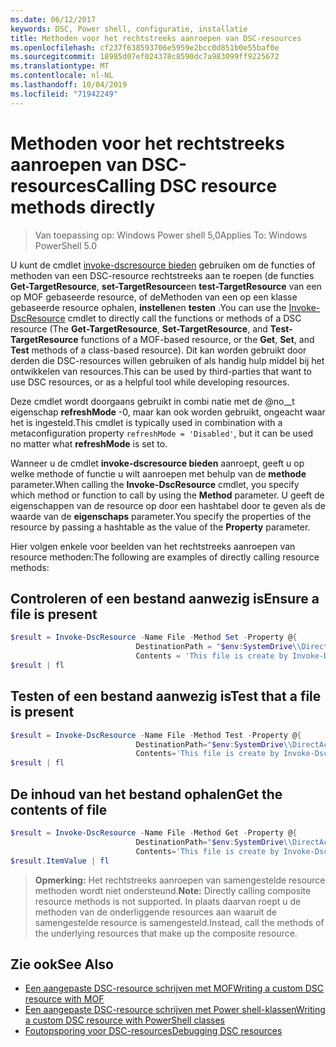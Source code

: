 ```yaml
---
ms.date: 06/12/2017
keywords: DSC, Power shell, configuratie, installatie
title: Methoden voor het rechtstreeks aanroepen van DSC-resources
ms.openlocfilehash: cf237f638593706e5959e2bcc0d851b0e55baf0e
ms.sourcegitcommit: 18985d07ef024378c8590dc7a983099ff9225672
ms.translationtype: MT
ms.contentlocale: nl-NL
ms.lasthandoff: 10/04/2019
ms.locfileid: "71942249"
---
```

# <a name="calling-dsc-resource-methods-directly"></a><span data-ttu-id="a395d-103">Methoden voor het rechtstreeks aanroepen van DSC-resources</span><span class="sxs-lookup"><span data-stu-id="a395d-103">Calling DSC resource methods directly</span></span>

><span data-ttu-id="a395d-104">Van toepassing op: Windows Power shell 5,0</span><span class="sxs-lookup"><span data-stu-id="a395d-104">Applies To: Windows PowerShell 5.0</span></span>

<span data-ttu-id="a395d-105">U kunt de cmdlet [invoke-dscresource bieden](/powershell/module/PSDesiredStateConfiguration/Invoke-DscResource) gebruiken om de functies of methoden van een DSC-resource rechtstreeks aan te roepen (de functies **Get-TargetResource**, **set-TargetResource**en **test-TargetResource** van een op MOF gebaseerde resource, of deMethoden van een op een klasse gebaseerde resource ophalen, **instellen**en **testen** .</span><span class="sxs-lookup"><span data-stu-id="a395d-105">You can use the [Invoke-DscResource](/powershell/module/PSDesiredStateConfiguration/Invoke-DscResource) cmdlet to directly call the functions or methods of a DSC resource (The **Get-TargetResource**, **Set-TargetResource**, and **Test-TargetResource** functions of a MOF-based resource, or the **Get**, **Set**, and **Test** methods of a class-based resource).</span></span>
<span data-ttu-id="a395d-106">Dit kan worden gebruikt door derden die DSC-resources willen gebruiken of als handig hulp middel bij het ontwikkelen van resources.</span><span class="sxs-lookup"><span data-stu-id="a395d-106">This can be used by third-parties that want to use DSC resources, or as a helpful tool while developing resources.</span></span>

<span data-ttu-id="a395d-107">Deze cmdlet wordt doorgaans gebruikt in combi natie met de @no__t eigenschap **refreshMode** -0, maar kan ook worden gebruikt, ongeacht waar het is ingesteld.</span><span class="sxs-lookup"><span data-stu-id="a395d-107">This cmdlet is typically used in combination with a metaconfiguration property `refreshMode = 'Disabled'`, but it can be used no matter what **refreshMode** is set to.</span></span>

<span data-ttu-id="a395d-108">Wanneer u de cmdlet **invoke-dscresource bieden** aanroept, geeft u op welke methode of functie u wilt aanroepen met behulp van de **methode** parameter.</span><span class="sxs-lookup"><span data-stu-id="a395d-108">When calling the **Invoke-DscResource** cmdlet, you specify which method or function to call by using the **Method** parameter.</span></span> <span data-ttu-id="a395d-109">U geeft de eigenschappen van de resource op door een hashtabel door te geven als de waarde van de **eigenschaps** parameter.</span><span class="sxs-lookup"><span data-stu-id="a395d-109">You specify the properties of the resource by passing a hashtable as the value of the **Property** parameter.</span></span>

<span data-ttu-id="a395d-110">Hier volgen enkele voor beelden van het rechtstreeks aanroepen van resource methoden:</span><span class="sxs-lookup"><span data-stu-id="a395d-110">The following are examples of directly calling resource methods:</span></span>

## <a name="ensure-a-file-is-present"></a><span data-ttu-id="a395d-111">Controleren of een bestand aanwezig is</span><span class="sxs-lookup"><span data-stu-id="a395d-111">Ensure a file is present</span></span>

```powershell
$result = Invoke-DscResource -Name File -Method Set -Property @{
                            DestinationPath = "$env:SystemDrive\\DirectAccess.txt";
                            Contents = 'This file is create by Invoke-DscResource'} -Verbose
$result | fl
```

## <a name="test-that-a-file-is-present"></a><span data-ttu-id="a395d-112">Testen of een bestand aanwezig is</span><span class="sxs-lookup"><span data-stu-id="a395d-112">Test that a file is present</span></span>

```powershell
$result = Invoke-DscResource -Name File -Method Test -Property @{
                            DestinationPath="$env:SystemDrive\\DirectAccess.txt";
                            Contents='This file is create by Invoke-DscResource'} -Verbose
$result | fl
```

## <a name="get-the-contents-of-file"></a><span data-ttu-id="a395d-113">De inhoud van het bestand ophalen</span><span class="sxs-lookup"><span data-stu-id="a395d-113">Get the contents of file</span></span>

```powershell
$result = Invoke-DscResource -Name File -Method Get -Property @{
                            DestinationPath="$env:SystemDrive\\DirectAccess.txt";
                            Contents='This file is create by Invoke-DscResource'} -Verbose
$result.ItemValue | fl
```

><span data-ttu-id="a395d-114">**Opmerking:** Het rechtstreeks aanroepen van samengestelde resource methoden wordt niet ondersteund.</span><span class="sxs-lookup"><span data-stu-id="a395d-114">**Note:** Directly calling composite resource methods is not supported.</span></span> <span data-ttu-id="a395d-115">In plaats daarvan roept u de methoden van de onderliggende resources aan waaruit de samengestelde resource is samengesteld.</span><span class="sxs-lookup"><span data-stu-id="a395d-115">Instead, call the methods of the underlying resources that make up the composite resource.</span></span>

## <a name="see-also"></a><span data-ttu-id="a395d-116">Zie ook</span><span class="sxs-lookup"><span data-stu-id="a395d-116">See Also</span></span>
- [<span data-ttu-id="a395d-117">Een aangepaste DSC-resource schrijven met MOF</span><span class="sxs-lookup"><span data-stu-id="a395d-117">Writing a custom DSC resource with MOF</span></span>](../resources/authoringResourceMOF.md)
- [<span data-ttu-id="a395d-118">Een aangepaste DSC-resource schrijven met Power shell-klassen</span><span class="sxs-lookup"><span data-stu-id="a395d-118">Writing a custom DSC resource with PowerShell classes</span></span>](../resources/authoringResourceClass.md)
- [<span data-ttu-id="a395d-119">Foutopsporing voor DSC-resources</span><span class="sxs-lookup"><span data-stu-id="a395d-119">Debugging DSC resources</span></span>](../troubleshooting/debugResource.md)